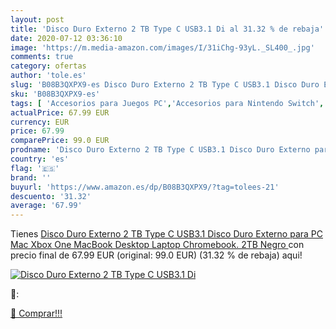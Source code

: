 ```yaml
---
layout: post
title: 'Disco Duro Externo 2 TB Type C USB3.1 Di al 31.32 % de rebaja'
date: 2020-07-12 03:36:10
image: 'https://m.media-amazon.com/images/I/31iChg-93yL._SL400_.jpg'
comments: true
category: ofertas
author: 'tole.es'
slug: 'B08B3QXPX9-es Disco Duro Externo 2 TB Type C USB3.1 Disco Duro Externo...'
sku: 'B08B3QXPX9-es'
tags: [ 'Accesorios para Juegos PC','Accesorios para Nintendo Switch','Hardware y juegos para Nintendo Switch','Juegos y Accesorios para PC','Mandos para Nintendo Switch','Videojuegos','xbox', ]
actualPrice: 67.99 EUR
currency: EUR
price: 67.99
comparePrice: 99.0 EUR
prodname: 'Disco Duro Externo 2 TB Type C USB3.1 Disco Duro Externo para PC  Mac  Xbox One  MacBook  Desktop  Laptop  Chromebook. 2TB Negro '
country: 'es'
flag: '🇪🇸'
brand: ''
buyurl: 'https://www.amazon.es/dp/B08B3QXPX9/?tag=tolees-21'
descuento: '31.32'
average: '67.99'
---
```


Tienes [Disco Duro Externo 2 TB Type C USB3.1 Disco Duro Externo para PC  Mac  Xbox One  MacBook  Desktop  Laptop  Chromebook. 2TB Negro ](https://www.amazon.es/dp/B08B3QXPX9/?tag=tolees-21) con precio final de  67.99 EUR (original: 99.0 EUR) (31.32 %  de rebaja) aqui!

[![Disco Duro Externo 2 TB Type C USB3.1 Di](https://m.media-amazon.com/images/I/31iChg-93yL._SL400_.jpg)](https://www.amazon.es/dp/B08B3QXPX9/?tag=tolees-21)

🔎:


[🛒 Comprar!!!](https://www.amazon.es/dp/B08B3QXPX9/?tag=tolees-21)
